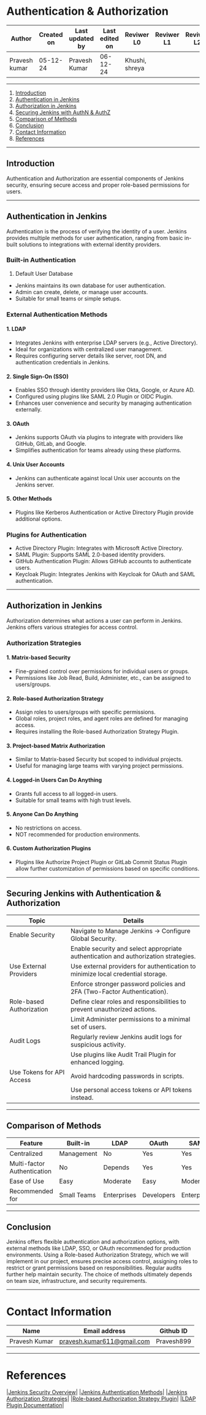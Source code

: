 
# Authentication & Authorization

| **Author** | **Created on** | **Last updated by** | **Last edited on** | **Reviwer L0** |**Reviwer L1** |**Reviwer L2** |
|------------|----------------|----------------------|---------------------|---------------|---------------|---------------|
| Pravesh kumar      | 05-12-24      | Pravesh Kumar             | 06-12-24           | Khushi, shreya | | |     

---

1. [Introduction](#introduction)
2. [Authentication in Jenkins](#authentication-in-jtnkins)
3. [Authorization in Jenkins](#Authorization-in-Jenkins)
4. [Securing Jenkins with AuthN & AuthZ](#Securing-Jenkins-with-AuthN-&-AuthZ)
5. [Comparison of Methods](#Comparison-of-Methods)
6. [Conclusion](#conclusion)
7. [Contact Information](#contact-information)
8. [References](#references)

---

## Introduction

Authentication and Authorization are essential components of Jenkins security, ensuring secure access and proper role-based permissions for users.

---
## Authentication in Jenkins

Authentication is the process of verifying the identity of a user. Jenkins provides multiple methods for user authentication, ranging from basic in-built solutions to integrations with external identity providers.

### Built-in Authentication

1. Default User Database
- Jenkins maintains its own database for user authentication.
- Admin can create, delete, or manage user accounts.
- Suitable for small teams or simple setups.

### External Authentication Methods
#### 1. LDAP

- Integrates Jenkins with enterprise LDAP servers (e.g., Active Directory).
- Ideal for organizations with centralized user management.
- Requires configuring server details like server, root DN, and authentication credentials in Jenkins.

#### 2. Single Sign-On (SSO)

- Enables SSO through identity providers like Okta, Google, or Azure AD.
- Configured using plugins like SAML 2.0 Plugin or OIDC Plugin.
- Enhances user convenience and security by managing authentication externally.

#### 3. OAuth

- Jenkins supports OAuth via plugins to integrate with providers like GitHub, GitLab, and Google.
- Simplifies authentication for teams already using these platforms.

#### 4. Unix User Accounts

- Jenkins can authenticate against local Unix user accounts on the Jenkins server.

#### 5. Other Methods

- Plugins like Kerberos Authentication or Active Directory Plugin provide additional options.
  
### Plugins for Authentication

- Active Directory Plugin: Integrates with Microsoft Active Directory.
- SAML Plugin: Supports SAML 2.0-based identity providers.
- GitHub Authentication Plugin: Allows GitHub accounts to authenticate users.
- Keycloak Plugin: Integrates Jenkins with Keycloak for OAuth and SAML authentication.

---

## Authorization in Jenkins

Authorization determines what actions a user can perform in Jenkins. Jenkins offers various strategies for access control.

### Authorization Strategies
#### 1. Matrix-based Security

- Fine-grained control over permissions for individual users or groups.
- Permissions like Job Read, Build, Administer, etc., can be assigned to users/groups.

#### 2. Role-based Authorization Strategy

- Assign roles to users/groups with specific permissions.
- Global roles, project roles, and agent roles are defined for managing access.
- Requires installing the Role-based Authorization Strategy Plugin.

#### 3. Project-based Matrix Authorization

- Similar to Matrix-based Security but scoped to individual projects.
- Useful for managing large teams with varying project permissions.

#### 4. Logged-in Users Can Do Anything

- Grants full access to all logged-in users.
- Suitable for small teams with high trust levels.

#### 5. Anyone Can Do Anything

- No restrictions on access.
- NOT recommended for production environments.

#### 6. Custom Authorization Plugins

- Plugins like Authorize Project Plugin or GitLab Commit Status Plugin allow further customization of permissions based on specific conditions.
---

## Securing Jenkins with Authentication & Authorization

| Topic	|Details|
|-----|-----|
|Enable Security|	 Navigate to Manage Jenkins → Configure Global Security.|
|| Enable security and select appropriate authentication and authorization strategies.|
|Use External Providers|	 Use external providers for authentication to minimize local credential storage.|
|| Enforce stronger password policies and 2FA (Two-Factor Authentication).|
|Role-based Authorization	| Define clear roles and responsibilities to prevent unauthorized actions.|
|| Limit Administer permissions to a minimal set of users.|
|Audit Logs	| Regularly review Jenkins audit logs for suspicious activity.|
|| Use plugins like Audit Trail Plugin for enhanced logging.|
|Use Tokens for API Access	| Avoid hardcoding passwords in scripts.|
|| Use personal access tokens or API tokens instead.|



---

## Comparison of Methods

|Feature	|Built-in|	LDAP	|OAuth	|SAML|	Unix|
|---|---|---|---|----|----|
|Centralized |Management	|No|	Yes	|Yes	|Yes	|No|
|Multi-factor Authentication|	No	|Depends	|Yes|	Yes|	No|
|Ease of Use	|Easy	|Moderate|	Easy|	Moderate|	Moderate|
|Recommended for	|Small Teams|	Enterprises|	Developers	|Enterprises	|Unix| Servers|

---
## Conclusion

Jenkins offers flexible authentication and authorization options, with external methods like LDAP, SSO, or OAuth recommended for production environments. Using a Role-based Authorization Strategy, which we will implement in our project, ensures precise access control, assigning roles to restrict or grant permissions based on responsibilities. Regular audits further help maintain security. The choice of methods ultimately depends on team size, infrastructure, and security requirements.

---
# Contact Information

| **Name** | **Email address**            | **Github ID**
|----------|-------------------------------|-------------------|
| Pravesh Kumar    |  pravesh.kumar611@gmail.com           | Pravesh899 |

---

# References

|[Jenkins Security Overview](https://www.jenkins.io/doc/book/security/)|
|[Jenkins Authentication Methods](https://www.jenkins.io/doc/book/security/authentication/)|
|[Jenkins Authorization Strategies](https://www.jenkins.io/doc/book/security/authorization/)|
|[Role-based Authorization Strategy Plugin](https://plugins.jenkins.io/role-strategy/)|
|[LDAP Plugin Documentation](https://plugins.jenkins.io/ldap/)|
